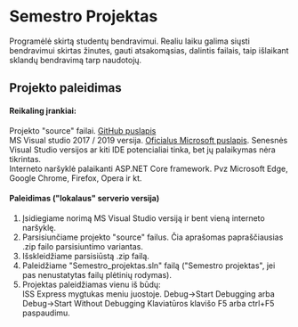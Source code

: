 # Semestro Projektas
Programėlė skirtą studentų bendravimui. Realiu  laiku galima siųsti bendravimui skirtas žinutes, gauti atsakomąsias, dalintis failais,  taip išlaikant sklandų bendravimą tarp naudotojų.

## Projekto paleidimas
#### Reikaling įrankiai:
Projekto "source" failai. [GitHub puslapis](https://github.com/Semestro-projekto-grupe/Semestro_Projektas)  
MS Visual studio 2017 / 2019 versija. [Oficialus Microsoft puslapis](https://visualstudio.microsoft.com/). Senesnės Visual Studio versijos ar kiti IDE potencialiai tinka, bet jų palaikymas nėra tikrintas.  
Interneto naršyklė palaikanti ASP.NET Core framework. Pvz Microsoft Edge, Google Chrome, Firefox, Opera ir kt.
#### Paleidimas ("lokalaus" serverio versija)
1. Įsidiegiame norimą MS Visual Studio versiją ir bent vieną interneto naršyklę.
2. Parsisiunčiame projekto "source" failus. Čia aprašomas papraščiausias .zip failo parsisiuntimo variantas.  
3. Išskleidžiame parsisiūstą .zip failą.  
4. Paleidžiame "Semestro_projektas.sln" failą ("Semestro projektas", jei pas nenustatytas failų plėtinių rodymas).
5. Projektas paleidžiamas vienu iš būdų:  
    ISS Express mygtukas meniu juostoje.
    Debug->Start Debugging arba Debug->Start Without Debugging
    Klaviatūros klavišo F5 arba ctrl+F5 paspaudimu.
